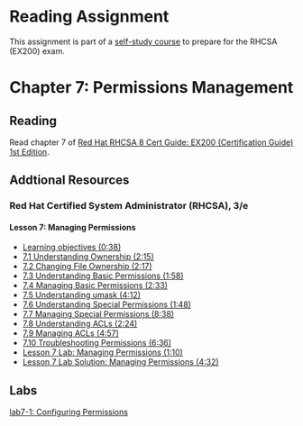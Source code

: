 # Reading Assignment
This assignment is part of a [self-study course](../README.md) to prepare for the RHCSA (EX200) exam.
# Chapter 7: Permissions Management

## Reading
Read chapter 7 of [Red Hat RHCSA 8 Cert Guide: EX200 (Certification Guide) 1st Edition](https://www.amazon.com/Red-RHCSA-Cert-Guide-Certification-dp-0135938139/dp/0135938139).
## Addtional Resources

### Red Hat Certified System Administrator (RHCSA), 3/e

#### Lesson 7: Managing Permissions
- [Learning objectives (0:38)](https://learning.oreilly.com/videos/red-hat-certified/9780135656495/9780135656495-RCSA_01_07_00)
- [7.1 Understanding Ownership (2:15)](https://learning.oreilly.com/videos/red-hat-certified/9780135656495/9780135656495-RCSA_01_07_01)
- [7.2 Changing File Ownership (2:17)](https://learning.oreilly.com/videos/red-hat-certified/9780135656495/9780135656495-RCSA_01_07_02)
- [7.3 Understanding Basic Permissions (1:58)](https://learning.oreilly.com/videos/red-hat-certified/9780135656495/9780135656495-RCSA_01_07_03)
- [7.4 Managing Basic Permissions (2:33)](https://learning.oreilly.com/videos/red-hat-certified/9780135656495/9780135656495-RCSA_01_07_04)
- [7.5 Understanding umask (4:12)](https://learning.oreilly.com/videos/red-hat-certified/9780135656495/9780135656495-RCSA_01_07_05)
- [7.6 Understanding Special Permissions (1:48)](https://learning.oreilly.com/videos/red-hat-certified/9780135656495/9780135656495-RCSA_01_07_06)
- [7.7 Managing Special Permissions (8:38)](https://learning.oreilly.com/videos/red-hat-certified/9780135656495/9780135656495-RCSA_01_07_07)
- [7.8 Understanding ACLs (2:24)](https://learning.oreilly.com/videos/red-hat-certified/9780135656495/9780135656495-RCSA_01_07_08)
- [7.9 Managing ACLs (4:57)](https://learning.oreilly.com/videos/red-hat-certified/9780135656495/9780135656495-RCSA_01_07_09)
- [7.10 Troubleshooting Permissions (6:36)](https://learning.oreilly.com/videos/red-hat-certified/9780135656495/9780135656495-RCSA_01_07_10)
- [Lesson 7 Lab: Managing Permissions (1:10)](https://learning.oreilly.com/videos/red-hat-certified/9780135656495/9780135656495-RCSA_01_07_11)
- [Lesson 7 Lab Solution: Managing Permissions (4:32)](https://learning.oreilly.com/videos/red-hat-certified/9780135656495/9780135656495-RCSA_01_07_12)

## Labs
[lab7-1: Configuring Permissions](lab7-1.md)</br>
